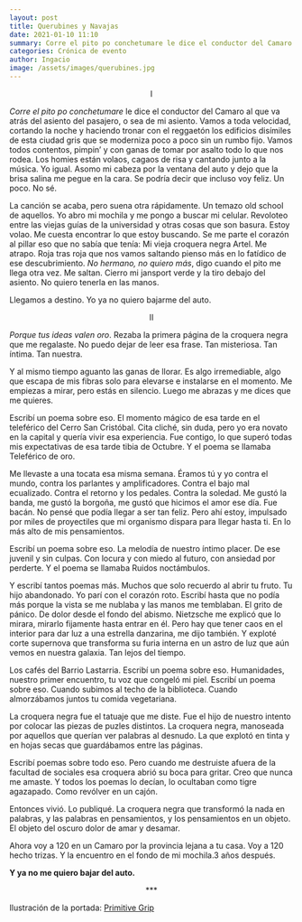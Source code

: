 ```yaml
---
layout: post
title: Querubines y Navajas 
date: 2021-01-10 11:10
summary: Corre el pito po conchetumare le dice el conductor del Camaro al que va atrás del asiento del  pasajero, o sea de mi asiento. Vamos a toda velocidad, cortando la noche y haciendo tronar con el reggaetón los edificios disímiles de esta ciudad gris que se moderniza poco a poco sin un rumbo fijo. Vamos todos contentos, pimpin’ y con ganas de tomar por asalto todo lo que nos rodea.
categories: Crónica de evento
author: Ingacio
image: /assets/images/querubines.jpg
---
```



<center>I</center>

*Corre el pito po conchetumare* le dice el conductor del Camaro al que va atrás del asiento del  pasajero, o sea de mi asiento. Vamos a toda velocidad, cortando la noche y haciendo tronar con el  reggaetón los edificios disímiles de esta ciudad gris que se moderniza poco a poco sin un rumbo  fijo. Vamos todos contentos, pimpin’ y con ganas de tomar por asalto todo lo que nos rodea. Los  homies están volaos, cagaos de risa y cantando junto a la música. Yo igual. Asomo mi cabeza por la  ventana del auto y dejo que la brisa salina me pegue en la cara. Se podría decir que incluso voy  feliz. Un poco. No sé.

La canción se acaba, pero suena otra rápidamente. Un temazo old school de aquellos. Yo abro mi  mochila y me pongo a buscar mi celular. Revoloteo entre las viejas guías de la universidad y otras  cosas que son basura. Estoy volao. Me cuesta encontrar lo que estoy buscando. Se me parte el corazón al pillar eso que no sabía que tenía: Mi vieja croquera negra Artel. Me atrapo. Roja tras roja que nos vamos saltando pienso más en lo fatídico de ese descubrimiento. *No hermano, no  quiero más*, digo cuando el pito me llega otra vez. Me saltan. Cierro mi jansport verde y la tiro  debajo del asiento. No quiero tenerla en las manos.

Llegamos a destino. Yo ya no quiero bajarme del auto.

<center>II</center>

*Porque tus ideas valen oro*. Rezaba la primera página de la croquera negra que me regalaste. No puedo dejar de leer esa frase. Tan misteriosa. Tan íntima. Tan nuestra.

Y al mismo tiempo aguanto las ganas de llorar. Es algo irremediable, algo que escapa de mis fibras  solo para elevarse e instalarse en el momento. Me empiezas a mirar, pero estás en silencio. Luego  me abrazas y me dices que me quieres.  

Escribí un poema sobre eso. El momento mágico de esa tarde en el teleférico del Cerro San  Cristóbal. Cita cliché, sin duda, pero yo era novato en la capital y quería vivir esa experiencia. Fue  contigo, lo que superó todas mis expectativas de esa tarde tibia de Octubre. Y el poema se llamaba  Teleférico de oro.

Me llevaste a una tocata esa misma semana. Éramos tú y yo contra el mundo, contra los parlantes  y amplificadores. Contra el bajo mal ecualizado. Contra el retorno y los pedales. Contra la soledad.  Me gustó la banda, me gustó la borgoña, me gustó que hicimos el amor ese día. Fue bacán. No  pensé que podía llegar a ser tan feliz. Pero ahí estoy, impulsado por miles de proyectiles que mi  organismo dispara para llegar hasta ti. En lo más alto de mis pensamientos.

Escribí un poema sobre eso. La melodía de nuestro íntimo placer. De ese juvenil y sin culpas. Con  locura y con miedo al futuro, con ansiedad por perderte. Y el poema se llamaba Ruidos noctámbulos.

Y escribí tantos poemas más. Muchos que solo recuerdo al abrir tu fruto. Tu hijo abandonado. Yo  parí con el corazón roto. Escribí hasta que no podía más porque la vista se me nublaba y las manos  me temblaban. El grito de pánico. De dolor desde el fondo del abismo. Nietzsche me explicó que lo  mirara, mirarlo fijamente hasta entrar en él. Pero hay que tener caos en el interior para dar luz a  una estrella danzarina, me dijo también. Y exploté corte supernova que transforma su furia interna en un astro de luz que aún vemos en nuestra galaxia. Tan lejos del tiempo.

Los cafés del Barrio Lastarria. Escribí un poema sobre eso. Humanidades, nuestro primer  encuentro, tu voz que congeló mi piel. Escribí un poema sobre eso. Cuando subimos al techo de la  biblioteca. Cuando almorzábamos juntos tu comida vegetariana.  

La croquera negra fue el tatuaje que me diste. Fue el hijo de nuestro intento por colocar las piezas  de puzles distintos. La croquera negra, manoseada por aquellos que querían ver palabras al  desnudo. La que explotó en tinta y en hojas secas que guardábamos entre las páginas.  

Escribí poemas sobre todo eso. Pero cuando me destruiste afuera de la facultad de sociales esa croquera abrió su boca para gritar. Creo que nunca me amaste. Y todos los poemas lo decían, lo  ocultaban como tigre agazapado. Como revólver en un cajón.  

Entonces vivió. Lo publiqué. La croquera negra que transformó la nada en palabras, y las palabras  en pensamientos, y los pensamientos en un objeto. El objeto del oscuro dolor de amar y desamar.  

Ahora voy a 120 en un Camaro por la provincia lejana a tu casa. Voy a 120 hecho trizas. Y la  encuentro en el fondo de mi mochila.3 años después.

**Y ya no me quiero bajar del auto.**




<center> *** </center>

Ilustración de la portada: [Primitive Grip](https://www.primitivegrip.com/)
